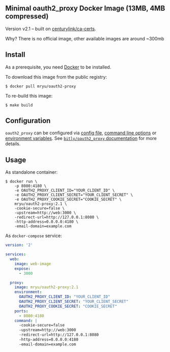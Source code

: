 ## Minimal oauth2_proxy Docker Image (13MB, 4MB compressed)

Version v2.1 – built on [centurylink/ca-certs](https://github.com/CenturyLinkLabs/ca-certs-base-image).

Why? There is no official image, other available images are around ~300mb

## Install

As a prerequisite, you need [Docker](https://docker.com) to be installed.

To download this image from the public registry:

```shell
$ docker pull mryu/oauth2-proxy
```

To re-build this image:

```shell
$ make build
```

## Configuration

`oauth2_proxy` can be configured via [config file](https://github.com/bitly/oauth2_proxy#config-file), [command line options](https://github.com/bitly/oauth2_proxy#command-line-options) or [environment variables](https://github.com/bitly/oauth2_proxy#environment-variables). See [`bitly/oauth2_proxy` documentation](https://github.com/bitly/oauth2_proxy) for more details.

## Usage

As standalone container:

```shell
$ docker run \
    -p 8080:4180 \
    -e OAUTH2_PROXY_CLIENT_ID="YOUR_CLIENT_ID" \
    -e OAUTH2_PROXY_CLIENT_SECRET="YOUR_CLIENT_SECRET" \
    -e OAUTH2_PROXY_COOKIE_SECRET="COOKIE_SECRET" \
    mryu/oauth2-proxy:2.1 \
    -cookie-secure=false \
    -upstream=http://web:3000 \
    -redirect-url=http://127.0.0.1:8080 \
    -http-address=0.0.0.0:4180 \
    -email-domain=example.com
```

As `docker-compose` service:

```yml
version: '2'

services:
  web:
    image: web-image
    expose:
      - 3000

  proxy:
    image: mryu/oauth2-proxy:2.1
    environment:
      OAUTH2_PROXY_CLIENT_ID: "YOUR_CLIENT_ID"
      OAUTH2_PROXY_CLIENT_SECRET: "YOUR_CLIENT_SECRET"
      OAUTH2_PROXY_COOKIE_SECRET: "COOKIE_SECRET"
    ports:
      - 8080:4180
    command: |
      -cookie-secure=false
      -upstream=http://web:3000
      -redirect-url=http://127.0.0.1:8080
      -http-address=0.0.0.0:4180
      -email-domain=example.com
```
